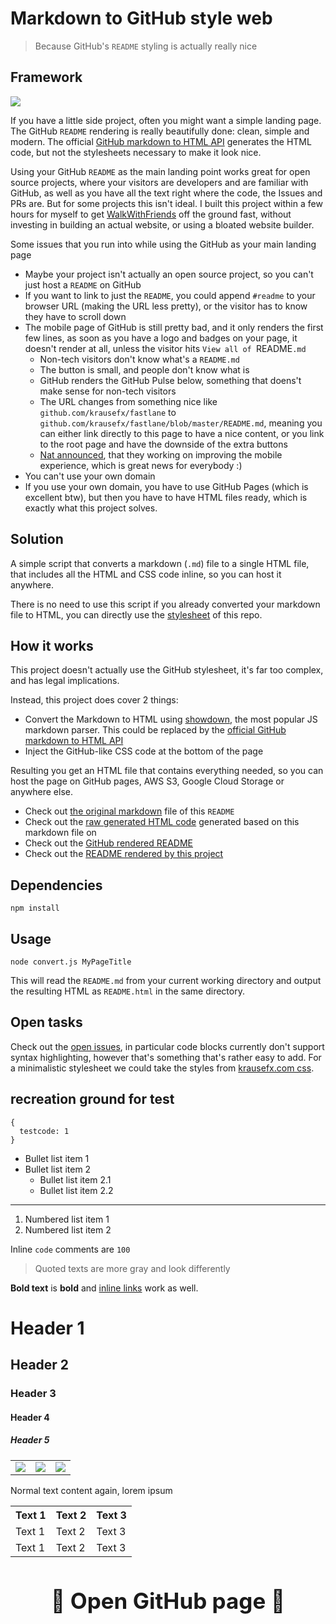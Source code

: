 # Markdown to GitHub style web

> Because GitHub's `README` styling is actually really nice

## Framework

[![](https://img.shields.io/badge/author-@KrauseFx-blue.svg?style=flat)](https://twitter.com/KrauseFx)

If you have a little side project, often you might want a simple landing page. The GitHub `README` rendering is really beautifully done: clean, simple and modern. The official [GitHub markdown to HTML API](https://developer.github.com/v3/markdown/) generates the HTML code, but not the stylesheets necessary to make it look nice.

Using your GitHub `README` as the main landing point works great for open source projects, where your visitors are developers and are familiar with GitHub, as well as you have all the text right where the code, the Issues and PRs are. But for some projects this isn't ideal. I built this project within a few hours for myself to get [WalkWithFriends](https://walkwithfriends.net/) off the ground fast, without investing in building an actual website, or using a bloated website builder.

Some issues  that you run into while using  the GitHub as your main landing page

- Maybe your project isn't actually an open source project, so you can't just host a `README` on GitHub
- If you want to link to just the `README`, you could append `#readme` to your browser URL (making the URL less pretty), or the visitor has to know they have to scroll down
- The mobile page of GitHub is still pretty bad, and it only renders the first few lines, as soon as you have a logo and badges on your page, it doesn't render at all, unless the visitor hits `View all of `README`.md`
    - Non-tech visitors don't know what's a `README.md`
    - The button is small, and people don't know what is
    - GitHub renders the GitHub Pulse below, something that doens't make sense for non-tech visitors
    - The URL changes from something nice like `github.com/krausefx/fastlane` to `github.com/krausefx/fastlane/blob/master/README.md`, meaning you can either link directly to this page to have a nice content, or you link to the root page and have the downside of the extra buttons
    - [Nat announced](https://twitter.com/natfriedman/status/1126544306712350721), that they working on improving the mobile experience, which is great news for everybody :)
- You can't use your own domain
- If you use your own domain, you have to use GitHub Pages (which is excellent btw), but then you have to have HTML files ready, which is exactly what this project solves.

## Solution

A simple script that converts a markdown (`.md`) file to a single HTML file, that includes all the HTML and CSS code inline, so you can host it anywhere.

There is no need to use this script if you already converted your markdown file to HTML, you can directly use the [stylesheet](https://github.com/KrauseFx/markdown-to-html-github-style/blob/master/style.css) of this repo.

## How it works

This project doesn't actually use the GitHub stylesheet, it's far too complex, and has legal implications.

Instead, this project does cover 2 things:

- Convert the Markdown to HTML using [showdown](https://github.com/showdownjs/showdown), the most popular JS markdown parser. This could be replaced by the [official GitHub markdown to HTML API](https://github.com/KrauseFx/markdown-to-html-github-style/issues/2)
- Inject the GitHub-like CSS code at the bottom of the page

Resulting you get an HTML file that contains everything needed, so you can host the page on GitHub pages, AWS S3, Google Cloud Storage or anywhere else.

- Check out [the original markdown](https://github.com/KrauseFx/markdown-to-html-github-style/blob/master/README.md?raw=1) file of this `README`
- Check out the [raw generated HTML code](https://github.com/KrauseFx/markdown-to-html-github-style/blob/master/index.html) generated based on this markdown file on
- Check out the [GitHub rendered README](https://github.com/KrauseFx/markdown-to-html-github-style)
- Check out the [README rendered by this project](https://markdown-to-github-style-web.com)

## Dependencies

```
npm install
```

## Usage

```
node convert.js MyPageTitle
```

This will read the `README.md` from your current working directory and output the resulting HTML as `README.html` in the same directory.

## Open tasks

Check out the [open issues](https://github.com/KrauseFx/markdown-to-html-github-style/issues), in particular code blocks currently don't support syntax highlighting, however that's something that's rather easy to add. For a minimalistic stylesheet we could take the styles from [krausefx.com css](https://github.com/KrauseFx/krausefx.com/blob/021186e228e183904af68ad8fc500c35107f00ae/assets/main.scss#L345-L438).

## recreation ground for test

```
{
  testcode: 1
}
```

- Bullet list item 1
- Bullet list item 2
    - Bullet list item 2.1
    - Bullet list item 2.2

---

1. Numbered list item 1
1. Numbered list item 2

Inline `code` comments are `100`

> Quoted texts are more gray and look differently

**Bold text** is **bold** and [inline links](https://krausefx.com) work as well.

# Header 1
## Header 2
### Header 3
#### Header 4
##### Header 5

<table>
  <tr>
    <td>
      <img src="demo/screenshot1_framed.jpg">
    </td>
    <td>
      <img src="demo/screenshot2_framed.jpg">
    </td>
    <td>
      <img src="demo/screenshot3_framed.jpg">
    </td>
  </tr>
</table>

Normal text content again, lorem ipsum

<table>
  <tr>
    <th>
      Text 1
    </th>
    <th>
      Text 2
    </th>
    <th>
      Text 3
    </th>
  </tr>
  <tr>
    <td>
      Text 1
    </td>
    <td>
      Text 2
    </td>
    <td>
      Text 3
    </td>
  </tr>
  <tr>
    <td>
      Text 1
    </td>
    <td>
      Text 2
    </td>
    <td>
      Text 3
    </td>
  </tr>
</table>

<h3 style="text-align: center; font-size: 35px; border: none">
  <a href="https://github.com/KrauseFx/markdown-to-html-github-style" target="_blank" style="text-decoration: none;">
    🔰 Open GitHub page 🔰
  </a>
</h3>
